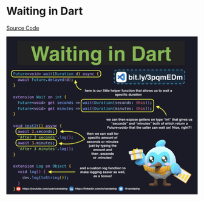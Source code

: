 # Waiting in Dart

[Source Code](../source/waiting-in-dart.jpg)

![](../images/waiting-in-dart.jpg)

